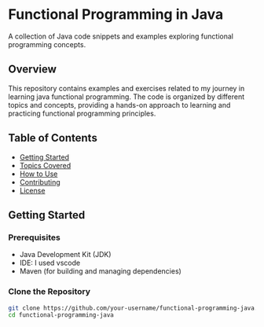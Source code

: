 # Functional Programming in Java

A collection of Java code snippets and examples exploring functional programming concepts.

## Overview

This repository contains examples and exercises related to my journey in learning java functional programming. The code is organized by different topics and concepts, providing a hands-on approach to learning and practicing functional programming principles.

## Table of Contents

- [Getting Started](#getting-started)
- [Topics Covered](#topics-covered)
- [How to Use](#how-to-use)
- [Contributing](#contributing)
- [License](#license)

## Getting Started

### Prerequisites

- Java Development Kit (JDK)
- IDE: I used vscode
- Maven (for building and managing dependencies)

### Clone the Repository

```bash
git clone https://github.com/your-username/functional-programming-java.git
cd functional-programming-java
